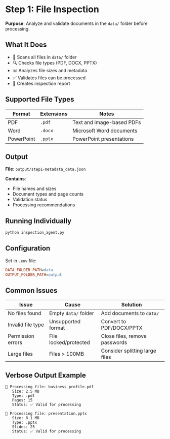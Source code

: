 # Step 1: File Inspection

**Purpose**: Analyze and validate documents in the `data/` folder before processing.

## What It Does

- 📄 Scans all files in `data/` folder
- 🔍 Checks file types (PDF, DOCX, PPTX)
- 📊 Analyzes file sizes and metadata
- ✅ Validates files can be processed
- 📝 Creates inspection report

## Supported File Types

| Format     | Extensions | Notes                     |
| ---------- | ---------- | ------------------------- |
| PDF        | `.pdf`     | Text and image-based PDFs |
| Word       | `.docx`    | Microsoft Word documents  |
| PowerPoint | `.pptx`    | PowerPoint presentations  |

## Output

**File**: `output/step1-metadata_data.json`

**Contains**:

- File names and sizes
- Document types and page counts
- Validation status
- Processing recommendations

## Running Individually

```bash
python inspection_agent.py
```

## Configuration

Set in `.env` file:

```ini
DATA_FOLDER_PATH=data
OUTPUT_FOLDER_PATH=output
```

## Common Issues

| Issue             | Cause                 | Solution                       |
| ----------------- | --------------------- | ------------------------------ |
| No files found    | Empty `data/` folder  | Add documents to `data/`       |
| Invalid file type | Unsupported format    | Convert to PDF/DOCX/PPTX       |
| Permission errors | File locked/protected | Close files, remove passwords  |
| Large files       | Files > 100MB         | Consider splitting large files |

## Verbose Output Example

```
📄 Processing file: business_profile.pdf
   Size: 2.5 MB
   Type: .pdf
   Pages: 15
   Status: ✅ Valid for processing

📄 Processing file: presentation.pptx
   Size: 8.1 MB
   Type: .pptx
   Slides: 25
   Status: ✅ Valid for processing
```
